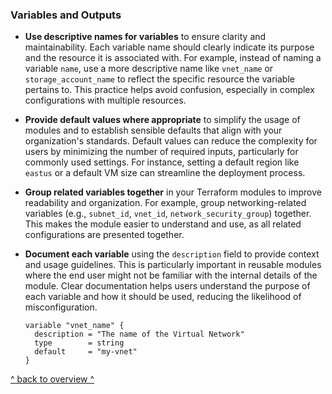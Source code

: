 ### Variables and Outputs
- **Use descriptive names for variables** to ensure clarity and maintainability. Each variable name should clearly indicate its purpose and the resource it is associated with. For example, instead of naming a variable `name`, use a more descriptive name like `vnet_name` or `storage_account_name` to reflect the specific resource the variable pertains to. This practice helps avoid confusion, especially in complex configurations with multiple resources.
- **Provide default values where appropriate** to simplify the usage of modules and to establish sensible defaults that align with your organization's standards. Default values can reduce the complexity for users by minimizing the number of required inputs, particularly for commonly used settings. For instance, setting a default region like `eastus` or a default VM size can streamline the deployment process.
- **Group related variables together** in your Terraform modules to improve readability and organization. For example, group networking-related variables (e.g., `subnet_id`, `vnet_id`, `network_security_group`) together. This makes the module easier to understand and use, as all related configurations are presented together.
- **Document each variable** using the `description` field to provide context and usage guidelines. This is particularly important in reusable modules where the end user might not be familiar with the internal details of the module. Clear documentation helps users understand the purpose of each variable and how it should be used, reducing the likelihood of misconfiguration.

  ```hcl
  variable "vnet_name" {
    description = "The name of the Virtual Network"
    type        = string
    default     = "my-vnet"
  }

[^ back to overview ^](../README.md)